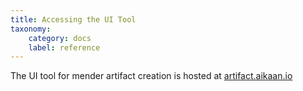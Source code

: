 ```yaml
---
title: Accessing the UI Tool
taxonomy:
    category: docs
    label: reference
---
```

The UI tool for mender artifact creation is hosted at [artifact.aikaan.io](https://artifact.aikaan.io)
